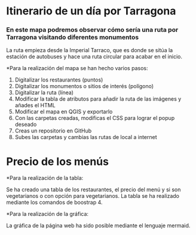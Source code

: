 # Itinerario de un día por Tarragona # 

### En este mapa podremos observar cómo sería una ruta por Tarragona visitando diferentes monumentos
La ruta empieza desde la Imperial Tarraco, que es donde se sitúa la estación de autobuses y hace una ruta circular para acabar en el inicio.

*Para la realización del mapa se han hecho varios pasos:

1.	Digitalizar los restaurantes (puntos)
2.	Digitalizar los monumentos o sitios de interés (polígono)
3.	Digitalizar la ruta (línea)
4.	Modificar la tabla de atributos para añadir la ruta de las imágenes y añades el HTML
5.	Modificar el mapa en QGIS y exportarlo
6.	Con las carpetas creadas, modificas el CSS para lograr el popup deseado
7.	Creas un repositorio en GitHub
8.	Subes las carpetas y cambias las rutas de local a internet

# Precio de los menús

*Para la realización de la tabla:

Se ha creado una tabla de los restaurantes, el precio del menú y si son vegetarianos o con opción para vegetarianos. La tabla se ha realizado mediante los comandos de boostrap 4.

*Para la realización de la gráfica:

La gráfica de la página web ha sido posible mediante el lenguaje mermaid.

